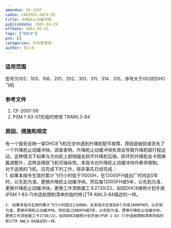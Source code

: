 ```yaml
---
amendno: 39-3197  
cadno: CAD2001-DHC8-05  
title: 升降舵止动缓冲快  
publishdate: 2001-04-29  
effdate: 2001-05-01  
tags: ["DHC8"]  
pns: []  
categories: 华东管理局  
author: 吴义长  
---
```

  
### 适用范围  
型号为102、103、106、201、202、301、311、314、315，序号大于003的DHC飞机  
  
<!--more-->  
### 参考文件  
1. CF-2001-08  
2. PSM 1-83-07的临时修改 TRAWL3-84  
  
### 原因、措施和规定  
有一个报告反映一架DHC8飞机在空中遇到升降舵配平故障，原因是破损或丢失了一个升降舵止动缓冲快。调查表明，升降舵止动缓冲快失效会导致升降舵超行程运动，这种情况下如果与方向舵上部相碰会损坏升降舵后缘。损坏的升降舵会卡阻弹簧调整片，这样会降低飞机可操纵性。本指令对升降舵止动缓冲块作寿命限制。  
    对于适用的飞机，应完成下列工作，除非事先已经完成：  
    1. 如果本指令生效时累计飞行小时低于11000H，在12000FH或出厂时间达5年时，以先到为准，更换升降舵止动缓冲块。然后每12000FH或5年，以先到为准，更换升降舵止动缓冲块。更换工作须依据工卡2730/22，如同DHC8维修计划手册(PSM 1-83-7)中适航限制清单的临时修订TR AWL3-84描述的一样。  
  
    2. 如果本指令生效时累计飞行小时超过11000H，在本指令生效后6个月或1000FH内，以先到为准，更换升降舵止动缓冲块。然后每12000FH或5年，以先到为准，更换升降舵止动缓冲块。更换工作须依据工卡2730/22，如同DHC8维修计划手册(PSM 1-83-7)中适航限制清单的临时修订TR AWL3-84描述的一样。  
